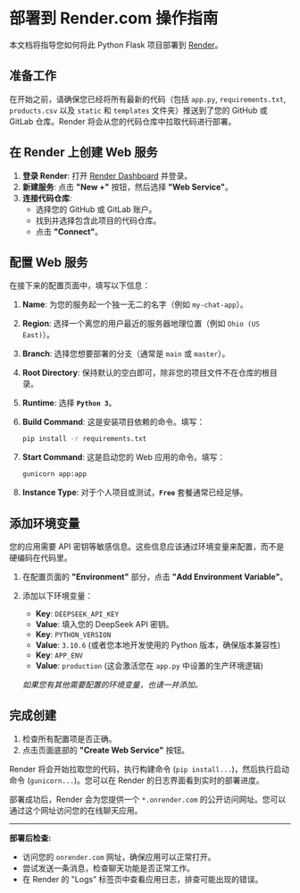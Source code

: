 # 部署到 Render.com 操作指南

本文档将指导您如何将此 Python Flask 项目部署到 [Render](https://render.com/)。

## 准备工作

在开始之前，请确保您已经将所有最新的代码（包括 `app.py`, `requirements.txt`, `products.csv` 以及 `static` 和 `templates` 文件夹）推送到了您的 GitHub 或 GitLab 仓库。Render 将会从您的代码仓库中拉取代码进行部署。

## 在 Render 上创建 Web 服务

1.  **登录 Render**: 打开 [Render Dashboard](https://dashboard.render.com/) 并登录。
2.  **新建服务**: 点击 **"New +"** 按钮，然后选择 **"Web Service"**。
3.  **连接代码仓库**:
    *   选择您的 GitHub 或 GitLab 账户。
    *   找到并选择包含此项目的代码仓库。
    *   点击 **"Connect"**。

## 配置 Web 服务

在接下来的配置页面中，填写以下信息：

1.  **Name**: 为您的服务起一个独一无二的名字（例如 `my-chat-app`）。

2.  **Region**: 选择一个离您的用户最近的服务器地理位置（例如 `Ohio (US East)`）。

3.  **Branch**: 选择您想要部署的分支（通常是 `main` 或 `master`）。

4.  **Root Directory**: 保持默认的空白即可，除非您的项目文件不在仓库的根目录。

5.  **Runtime**: 选择 **`Python 3`**。

6.  **Build Command**: 这是安装项目依赖的命令。填写：
    ```bash
    pip install -r requirements.txt
    ```

7.  **Start Command**: 这是启动您的 Web 应用的命令。填写：
    ```bash
    gunicorn app:app
    ```

8.  **Instance Type**: 对于个人项目或测试，**`Free`** 套餐通常已经足够。

## 添加环境变量

您的应用需要 API 密钥等敏感信息。这些信息应该通过环境变量来配置，而不是硬编码在代码里。

1.  在配置页面的 **"Environment"** 部分，点击 **"Add Environment Variable"**。
2.  添加以下环境变量：
    *   **Key**: `DEEPSEEK_API_KEY`
    *   **Value**: 填入您的 DeepSeek API 密钥。
    *   **Key**: `PYTHON_VERSION`
    *   **Value**: `3.10.6` (或者您本地开发使用的 Python 版本，确保版本兼容性)
    *   **Key**: `APP_ENV`
    *   **Value**: `production` (这会激活您在 `app.py` 中设置的生产环境逻辑)

    *如果您有其他需要配置的环境变量，也请一并添加。*

## 完成创建

1.  检查所有配置项是否正确。
2.  点击页面底部的 **"Create Web Service"** 按钮。

Render 将会开始拉取您的代码，执行构建命令 (`pip install...`)，然后执行启动命令 (`gunicorn...`)。您可以在 Render 的日志界面看到实时的部署进度。

部署成功后，Render 会为您提供一个 `*.onrender.com` 的公开访问网址。您可以通过这个网址访问您的在线聊天应用。

---
**部署后检查:**
*   访问您的 `onrender.com` 网址，确保应用可以正常打开。
*   尝试发送一条消息，检查聊天功能是否正常工作。
*   在 Render 的 "Logs" 标签页中查看应用日志，排查可能出现的错误。
